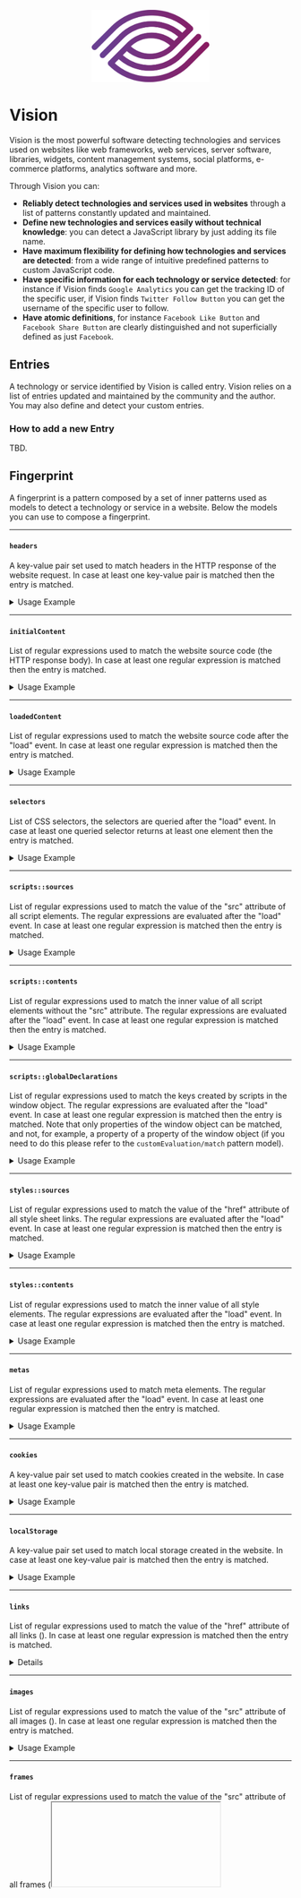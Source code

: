 <p align="center"> 
    <img src="vision.svg" alt="" width="210px">
</p>

# Vision
Vision is the most powerful software detecting technologies and
services used on websites like web frameworks, web services,
server software, libraries, widgets, content management systems, social platforms,
e-commerce platforms, analytics software and more.

Through Vision you can:
-   **Reliably detect technologies and services used in websites**
through a list of patterns constantly updated and maintained.
-   **Define new technologies and services easily without technical knowledge**: you can detect
a JavaScript library by just adding its file name.
-   **Have maximum flexibility for defining how technologies and
services are detected**: from a wide range of intuitive
predefined patterns to custom JavaScript code.
-   **Have specific information for each technology or service detected**:
for instance if Vision finds `Google Analytics` you can get the tracking ID of
the specific user, if Vision finds `Twitter Follow Button`
you can get the username of the specific user to follow.
-   **Have atomic definitions**, for instance `Facebook Like Button`
and `Facebook Share Button` are clearly distinguished and not superficially
defined as just `Facebook`.

## Entries
A technology or service identified by Vision is called entry. Vision relies on a
list of entries updated and maintained by the community and the author. You may also define
and detect your custom entries.

### How to add a new Entry
TBD.

## Fingerprint
A fingerprint is a pattern composed by a set of inner patterns used as models
to detect a technology or service in a website. Below the models you can use to compose a fingerprint.

---

#### `headers`
A key-value pair set used to match headers in the HTTP response of the website request.
In case at least one key-value pair is matched then the entry is matched.

<details>
    <summary>Usage Example</summary>
    <br>

```javascript
{
    name: "Entry Example",
    description: "This entry is used for fingerprint usage examples.",
    fingerprint: {
        headers: {
            "header-name-regex": "header-value-regex",
            "header-name-regex": "header-value-regex",
            // ...
        },
    },
},
```
</details>

---

#### `initialContent`
List of regular expressions used to match the website source code (the HTTP response body). In case at least one regular expression is matched then the entry is matched.

<details>
    <summary>Usage Example</summary>
    <br>

```javascript
{
    name: "Entry Example",
    description: "This entry is used for fingerprint usage examples.",
    fingerprint: {
        initialContent: [
            "regex",
            "regex",
            // ...
        ],
    },
},
```
</details>

---

#### `loadedContent`
List of regular expressions used to match the website source code after the "load" event. In case at least one regular expression is matched then the entry is matched.

<details>
    <summary>Usage Example</summary>
    <br>

```javascript
{
    name: "Entry Example",
    description: "This entry is used for fingerprint usage examples.",
    fingerprint: {
        loadedContent: [
            "regex",
            "regex",
            // ...
        ],
    },
},
```
</details>

---

#### `selectors`
List of CSS selectors, the selectors are queried after the "load" event. In case at least one queried selector returns at least one element then the entry is matched.

<details>
    <summary>Usage Example</summary>
    <br>

```javascript
{
    name: "Entry Example",
    description: "This entry is used for fingerprint usage examples.",
    fingerprint: {
        selectors: [
            ".selector",
            "#selector",
            "a.complex[selector]",
            // ...
        ],
    },
},
```
</details>

---

#### `scripts::sources`
List of regular expressions used to match the value of the "src" attribute of all script elements. The regular expressions are evaluated after the "load" event. In case at least one regular expression is matched then the entry is matched.

<details>
    <summary>Usage Example</summary>
    <br>

```javascript
{
    name: "Entry Example",
    description: "This entry is used for fingerprint usage examples.",
    fingerprint: {
        scripts: {
            sources: [
                "regex",
                "regex",
                // ...
            ],
        },
    },
},
```
</details>

---

#### `scripts::contents`
List of regular expressions used to match the inner value of all script elements without the "src" attribute. The regular expressions are evaluated after the "load" event. In case at least one regular expression is matched then the entry is matched.

<details>
    <summary>Usage Example</summary>
    <br>

```javascript
{
    name: "Entry Example",
    description: "This entry is used for fingerprint usage examples.",
    fingerprint: {
        scripts: {
            contents: [
                "regex",
                "regex",
                // ...
            ],
        },
    },
},
```
</details>

---

#### `scripts::globalDeclarations`
List of regular expressions used to match the keys created by scripts in the window object. The regular expressions are evaluated after the "load" event. In case at least one regular expression is matched then the entry is matched. Note that only properties of the window object can be matched, and not, for example, a property of a property of the window object (if you need to do this please refer to the `customEvaluation/match` pattern model).

<details>
    <summary>Usage Example</summary>
    <br>

```javascript
{
    name: "Entry Example",
    description: "This entry is used for fingerprint usage examples.",
    fingerprint: {
        scripts: {
            globalDeclarations: [
                "global-name-regex",
                "global-name-regex",
                // ...
            ],
        },
    },
},
```

The following is how Vision detects jQuery.
```javascript
{
    name: "jQuery",
    description: "",
    fingerprint: {
        scripts: {
            globalDeclarations: [
                "^jQuery$",
            ],
        },
    },
},
```
The ``^`` and ``$`` are RegExp operators used to make sure the matched key is exactly "jQuery" and not for instance "aaajQuerybbb".
</details>

---

#### `styles::sources`
List of regular expressions used to match the value of the "href" attribute of all style sheet links. The regular expressions are evaluated after the "load" event. In case at least one regular expression is matched then the entry is matched.

<details>
    <summary>Usage Example</summary>
    <br>

```javascript
{
    name: "Entry Example",
    description: "This entry is used for fingerprint usage examples.",
    fingerprint: {
        styles: {
            sources: [
                "regex",
                "regex",
                // ...
            ],
        },
    },
},
```
</details>

---

#### `styles::contents`
List of regular expressions used to match the inner value of all style elements. The regular expressions are evaluated after the "load" event. In case at least one regular expression is matched then the entry is matched.

<details>
    <summary>Usage Example</summary>
    <br>

```javascript
{
    name: "Entry Example",
    description: "This entry is used for fingerprint usage examples.",
    fingerprint: {
        styles: {
            contents: [
                "regex",
                "regex",
                // ...
            ],
        },
    },
},
```
</details>

---

#### `metas`
List of regular expressions used to match meta elements. The regular expressions are evaluated after the "load" event. In case at least one regular expression is matched then the entry is matched.

<details>
    <summary>Usage Example</summary>
    <br>

```javascript
{
    name: "Entry Example",
    description: "This entry is used for fingerprint usage examples.",
    fingerprint: {
        metas: {
            "meta-name-regex": "meta-value-regex",
            "meta-name-regex": "meta-value-regex",
            // ...
        },
    },
},
```
</details>

---

#### `cookies`
A key-value pair set used to match cookies created in the website.
In case at least one key-value pair is matched then the entry is matched.

<details>
    <summary>Usage Example</summary>
    <br>

```javascript
{
    name: "Entry Example",
    description: "This entry is used for fingerprint usage examples.",
    fingerprint: {
        cookies: {
            "cookie-name-regex": "cookie-value-regex",
            "cookie-name-regex": "cookie-value-regex",
            // ...
        },
    },
},
```
</details>

---

#### `localStorage`
A key-value pair set used to match local storage created in the website.
In case at least one key-value pair is matched then the entry is matched.

<details>
    <summary>Usage Example</summary>
    <br>

```javascript
{
    name: "Entry Example",
    description: "This entry is used for fingerprint usage examples.",
    fingerprint: {
        localStorage: {
            "storage-name-regex": "storage-value-regex",
            "storage-name-regex": "storage-value-regex",
            // ...
        },
    },
},
```
</details>

---

#### `links`
List of regular expressions used to match the value of the "href" attribute of all links (<a>). In case at least one regular expression is matched then the entry is matched.

<details>
    <summary>Usage Example</summary>
    <br>

```javascript
{
    name: "Entry Example",
    description: "This entry is used for fingerprint usage examples.",
    fingerprint: {
        links: [
            "regex",
            "regex",
            // ...
        ],
    },
},
```
</details>

---

#### `images`
List of regular expressions used to match the value of the "src" attribute of all images (<img>). In case at least one regular expression is matched then the entry is matched.

<details>
    <summary>Usage Example</summary>
    <br>

```javascript
{
    name: "Entry Example",
    description: "This entry is used for fingerprint usage examples.",
    fingerprint: {
        images: [
            "regex",
            "regex",
            // ...
        ],
    },
},
```
</details>

---

#### `frames`
List of regular expressions used to match the value of the "src" attribute of all frames (<iframe>). In case at least one regular expression is matched then the entry is matched.

<details>
    <summary>Usage Example</summary>
    <br>

```javascript
{
    name: "Entry Example",
    description: "This entry is used for fingerprint usage examples.",
    fingerprint: {
        frames: [
            "regex",
            "regex",
            // ...
        ],
    },
},
```
</details>

---

#### `customEvaluation::match`
A custom JavaScript function evaluated on the visited website. In case the function returns ``true` then the entry is matched.
Useful in case the predefined patterns are not enough.

<details>
    <summary>Usage Example</summary>
    <br>

```javascript
{
    name: "Entry Example",
    description: "This entry is used for fingerprint usage examples.",
    fingerprint: {
        customEvaluation: {
            match: () => {
                // Custom Code...
            },
        },
    },
},
```

Below a custom way for detecting ``jQuery``.
```javascript
{
    name: "Entry Example",
    description: "This entry is used for fingerprint usage examples.",
    fingerprint: {
        customEvaluation: {
            match: () => {
                return typeof window.jQuery === "function";
            },
        },
    },
},
```
</details>